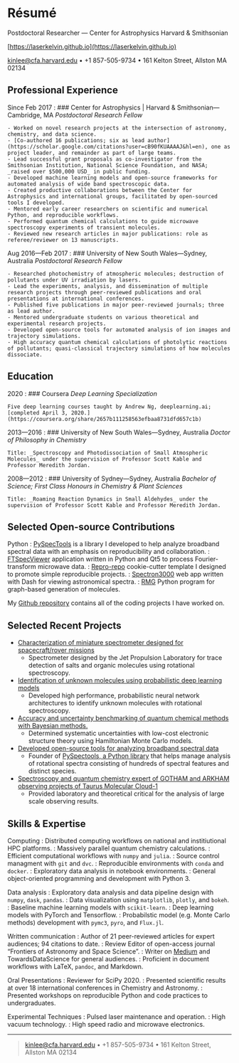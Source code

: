 # Résumé

Postdoctoral Researcher &#8212; Center for Astrophysics Harvard & Smithsonian

[https://laserkelvin.github.io](https://laserkelvin.github.io)

<kinlee@cfa.harvard.edu> • +1 857-505-9734 • 161 Kelton Street, Allston MA 02134

Professional Experience
--------------------

Since Feb 2017
:   ### Center for Astrophysics | Harvard & Smithsonian&#8212;Cambridge, MA
    _Postdoctoral Research Fellow_

    - Worked on novel research projects at the intersection of astronomy, chemistry, and data science.
    - [Co-authored 16 publications; six as lead author](https://scholar.google.com/citations?user=cB90fKUAAAAJ&hl=en), one as project leader, and remainder as part of large teams.
    - Lead successful grant proposals as co-investigator from the Smithsonian Institution, National Science Foundation, and NASA; _raised over $500,000 USD_ in public funding.
    - Developed machine learning models and open-source frameworks for automated analysis of wide band spectroscopic data.
    - Created productive collaborations between the Center for Astrophysics and international groups, facilitated by open-sourced tools I developed.
    - Mentored early career researchers on scientific and numerical Python, and reproducible workflows.
    - Performed quantum chemical calculations to guide microwave spectroscopy experiments of transient molecules.
    - Reviewed new research articles in major publications: role as referee/reviewer on 13 manuscripts.

Aug 2016&#8212;Feb 2017
:   ### University of New South Wales&#8212;Sydney, Australia
    _Postdoctoral Research Fellow_

    - Researched photochemistry of atmospheric molecules; destruction of pollutants under UV irradiation by lasers.
    - Lead the experiments, analysis, and dissemination of multiple research projects through peer-reviewed publications and oral presentations at international conferences.
    - Published five publications in major peer-reviewed journals; three as lead author.
    - Mentored undergraduate students on various theoretical and experimental research projects.
    - Developed open-source tools for automated analysis of ion images and trajectory simulations.
    - High accuracy quantum chemical calculations of photolytic reactions of pollutants; quasi-classical trajectory simulations of how molecules dissociate.

Education
---------

2020
:   ### Coursera
    _Deep Learning Specialization_

    Five deep learning courses taught by Andrew Ng, deeplearning.ai; [completed April 3, 2020.](https://coursera.org/share/2657b111258563efbaa8731dfd657c1b)

2013&#8212;2016
:   ### University of New South Wales&#8212;Sydney, Australia
    _Doctor of Philosophy in Chemistry_

    Title: _Spectroscopy and Photodissociation of Small Atmospheric Molecules_ under the supervision of Professor Scott Kable and Professor Meredith Jordan.


2008&#8212;2012
:   ### University of Sydney&#8212;Sydney, Australia
    _Bachelor of Science; First Class Honours in Chemistry & Plant Sciences_

    Title: _Roaming Reaction Dynamics in Small Aldehydes_ under the supervision of Professor Scott Kable and Professor Meredith Jordan.


Selected Open-source Contributions
-------------------------

Python
:   [PySpecTools](https://laserkelvin.github.io/PySpecTools/) is a library I
    developed to help analyze broadband spectral data with an emphasis on
    reproducibility and collaboration.
:   [FTSpecViewer](https://github.com/laserkelvin/FTSpecViewer) application written in Python and Qt5 to process Fourier-transform microwave data.
:   [Repro-repo](https://github.com/laserkelvin/repro-repo) cookie-cutter template I designed to promote simple reproducible projects.
:   [Spectron3000](https://github.com/laserkelvin/Spectron3000) web app written with Dash for viewing astronomical spectra.
:   [RMG](https://github.com/laserkelvin/rmg) Python program for graph-based generation of molecules.

My [Github repository](https://github.com/laserkelvin) contains all of the coding projects I have worked on.

Selected Recent Projects
------------------------

- [Characterization of miniature spectrometer designed for spacecraft/rover missions](https://pubs.acs.org/doi/abs/10.1021/acs.jpca.9b10548)
  - Spectrometer designed by the Jet Propulsion Laboratory for trace detection of salts and organic molecules using rotational spectroscopy.
- [Identification of unknown molecules using probabilistic deep learning models](https://github.com/laserkelvin/rotconml)
  - Developed high performance, probabilistic neural network architectures to identify unknown molecules with rotational spectroscopy.
- [Accuracy and uncertainty benchmarking of quantum chemical methods with Bayesian methods.](https://pubs.acs.org/doi/10.1021/acs.jpca.9b09982)
  - Determined systematic uncertainties with low-cost electronic structure theory using Hamiltonian Monte Carlo models.
- [Developed open-source tools for analyzing broadband spectral data](https://pubs.acs.org/doi/abs/10.1021/acs.jpclett.9b00586)
  - Founder of [PySpectools, a Python library](https://laserkelvin.github.io/PySpecTools/) that helps manage analysis of rotational spectra consisting of hundreds of spectral features and distinct species.
- [Spectroscopy and quantum chemistry expert of GOTHAM and ARKHAM observing projects of Taurus Molecular Cloud-1](https://gotham.astrochem.net)
  - Provided laboratory and theoretical critical for the analysis of large scale observing results.

Skills & Expertise
------------------
Computing
:   Distributed computing workflows on national and institiutional HPC platforms.
:   Massively parallel quantum chemistry calculations.
:   Efficient computational workflows with `numpy` and `julia`.
:   Source control managment with `git` and `dvc`.
:   Reproducible environments with `conda` and `docker`.
:   Exploratory data analysis in notebook environments.
:   General object-oriented programming and development with Python 3.

Data analysis
:   Exploratory data analysis and data pipeline design with `numpy`, `dask`, `pandas`.
:   Data visualization using `matplotlib`, `plotly`, and `bokeh`.
:   Baseline machine learning models with `scikit-learn`.
:   Deep learning models with PyTorch and Tensorflow.
:   Probabilstic model (e.g. Monte Carlo methods) development with `pymc3`, `pyro`, and `Flux.jl`.

Written communication
:   Author of 21 peer-reviewed articles for expert audiences; 94 citations to date.
:   Review Editor of open-access journal “Frontiers of Astronomy and Space Science”.
:   Writer on [Medium](https://medium.com/@kin.long.kelvin.lee) and TowardsDataScience for general audiences.
:   Proficient in document workflows with LaTeX, `pandoc`, and Markdown.

Oral Presentations
:   Reviewer for SciPy 2020.
:   Presented scientific results at over 18 international conferences in Chemistry and Astronomy.
:   Presented workshops on reproducible Python and code practices to undergraduates.

Experimental Techniques
:   Pulsed laser maintenance and operation.
:   High vacuum technology.
:   High speed radio and microwave electronics.

----

> <kinlee@cfa.harvard.edu> • +1 857-505-9734 • 161 Kelton Street, Allston MA 02134
